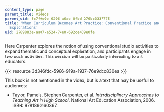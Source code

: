 ```yaml
---
content_type: page
parent_title: Videos
parent_uid: fc7f9e0e-6206-a6ae-8fbd-276bc3337775
title: 'When Curriculum Becomes Art Practice: Conventional Practice and Conceptual
  Explorations'
uid: 2789883e-aa87-a524-74e0-692ce409e0fe
---
```


Here Carpenter explores the notion of using conventional studio activities to expand thematic and conceptual exploration, and participants engage in two such activities. This session will be particularly interesting to art educators.

{{< resource 3d346fdc-5986-919a-1937-76e9dcc830ea >}} 

This book is not mentioned in the video, but is a text that may be useful to audiences:

*   Taylor, Pamela, Stephen Carpenter, et al. _Interdisciplinary Approaches to Teaching Art in High School_. National Art Education Association, 2006. ISBN: 9781890160367.